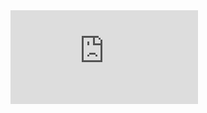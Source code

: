 <div class="embed-responsive embed-responsive-16by9"><iframe src="https://www.youtube-nocookie.com/embed/q113QPnZJ-Y?loop=1&playlist=q113QPnZJ-Y" frameborder="0" allow="accelerometer; autoplay; encrypted-media; gyroscope; picture-in-picture" allowfullscreen></iframe></div>